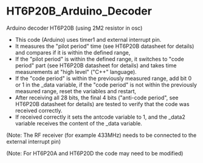 # HT6P20B_Arduino_Decoder

  Arduino decoder HT6P20B (using 2M2 resistor in osc)
  - This code (Arduino) uses timer1 and external interrupt pin.
  - It measures the "pilot period" time (see HT6P20B datasheet for details) and compares if it is within the defined range,
  - If the "pilot period" is within the defined range, it switches to "code period" part (see HT6P20B datasheet for details)
    and takes time measurements at "high level" ("C++" language).
  - If the "code period" is within the previously measured range, add bit 0 or 1 in the _data variable,
    if the "code period" is not within the previously measured range, reset the variables and restart,
  - After receiving all 28 bits, the final 4 bits ("anti-code period", see HT6P20B datasheet for details)
    are tested to verify that the code was received correctly.
  - If received correctly it sets the antcode variable to 1, and the _data2 variable receives the content of the _data variable.
  
 (Note: The RF receiver (for example 433MHz) needs to be connected to the external interrupt pin)
 
 (Note: For HT6P20A and HT6P20D the code may need to be modified)

